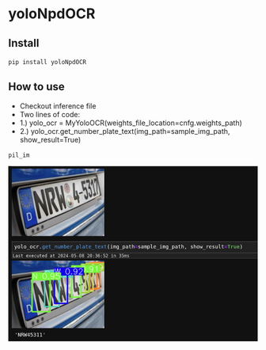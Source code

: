 # yoloNpdOCR


<!-- WARNING: THIS FILE WAS AUTOGENERATED! DO NOT EDIT! -->

## Install

``` sh
pip install yoloNpdOCR
```

## How to use

- Checkout inference file
- Two lines of code:
- 1.) yolo_ocr = MyYoloOCR(weights_file_location=cnfg.weights_path)
- 2.) yolo_ocr.get_number_plate_text(img_path=sample_img_path,
  show_result=True)

``` python
pil_im
```

![](index_files/figure-commonmark/cell-3-output-1.png)
